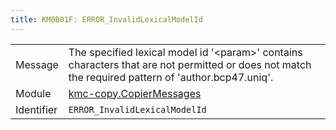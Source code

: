 ```yaml
---
title: KM0B01F: ERROR_InvalidLexicalModelId
---
```


|            |           |
|------------|---------- |
| Message    | The specified lexical model id '&lt;param&gt;' contains characters that are not permitted or does not match the required pattern of 'author\.bcp47\.uniq'\. |
| Module     | [kmc-copy.CopierMessages](kmc-copy.copiermessages) |
| Identifier | `ERROR_InvalidLexicalModelId` |


